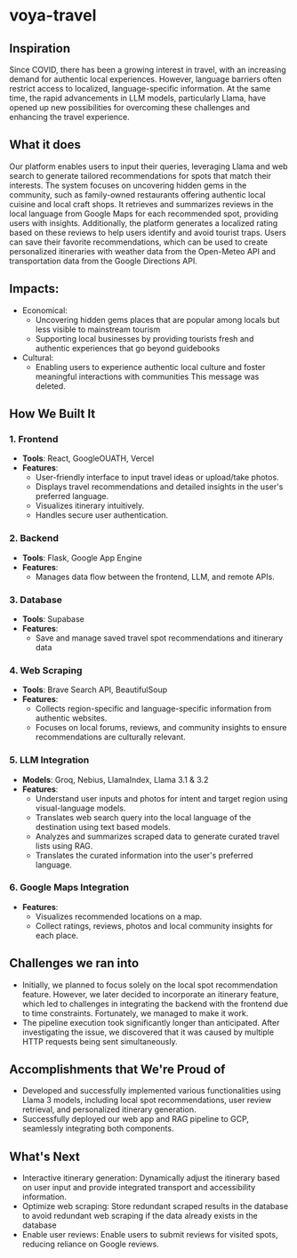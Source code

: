 # voya-travel
## Inspiration
Since COVID, there has been a growing interest in travel, with an increasing demand for authentic local experiences. However, language barriers often restrict access to localized, language-specific information. At the same time, the rapid advancements in LLM models, particularly Llama, have opened up new possibilities for overcoming these challenges and enhancing the travel experience.
## What it does
Our platform enables users to input their queries, leveraging Llama and web search to generate tailored recommendations for spots that match their interests. The system focuses on uncovering hidden gems in the community, such as family-owned restaurants offering authentic local cuisine and local craft shops. It retrieves and summarizes reviews in the local language from Google Maps for each recommended spot, providing users with insights. Additionally, the platform generates a localized rating based on these reviews to help users identify and avoid tourist traps. Users can save their favorite recommendations, which can be used to create personalized itineraries with weather data from the Open-Meteo API and transportation data from the Google Directions API.
## Impacts:
- Economical:
  - Uncovering hidden gems places that are popular among locals but less visible to mainstream tourism
  - Supporting local businesses by providing tourists fresh and authentic experiences that go beyond guidebooks
- Cultural:
  - Enabling users to experience authentic local culture and foster meaningful interactions with communities
This message was deleted.

## How We Built It

### 1. **Frontend**
   - **Tools**: React, GoogleOUATH, Vercel
   - **Features**:
     - User-friendly interface to input travel ideas or upload/take photos.
     - Displays travel recommendations and detailed insights in the user's preferred language.
     - Visualizes itinerary intuitively.
     - Handles secure user authentication.

### 2. **Backend**
   - **Tools**: Flask, Google App Engine
   - **Features**:
     - Manages data flow between the frontend, LLM, and remote APIs.

### 3. **Database**
   - **Tools**: Supabase
   - **Features**:
     - Save and manage saved travel spot recommendations and itinerary data

### 4. **Web Scraping**
   - **Tools**: Brave Search API, BeautifulSoup
   - **Features**:
     - Collects region-specific and language-specific information from authentic websites.
     - Focuses on local forums, reviews, and community insights to ensure recommendations are culturally relevant.

### 5. **LLM Integration**
   - **Models**: Groq, Nebius, LlamaIndex, Llama 3.1 & 3.2 
   - **Features**:
     - Understand user inputs and photos for intent and target region using visual-language models.
     - Translates web search query into the local language of the destination using text based models.
     - Analyzes and summarizes scraped data to generate curated travel lists using RAG.
     - Translates the curated information into the user's preferred language.

### 6. **Google Maps Integration**
   - **Features**:
     - Visualizes recommended locations on a map.
     - Collect ratings, reviews, photos and local community insights for each place.
## Challenges we ran into
- Initially, we planned to focus solely on the local spot recommendation feature. However, we later decided to incorporate an itinerary feature, which led to challenges in integrating the backend with the frontend due to time constraints. Fortunately, we managed to make it work.
- The pipeline execution took significantly longer than anticipated. After investigating the issue, we discovered that it was caused by multiple HTTP requests being sent simultaneously.
## Accomplishments that We're Proud of
- Developed and successfully implemented various functionalities using Llama 3 models, including local spot recommendations, user review retrieval, and personalized itinerary generation.
- Successfully deployed our web app and RAG pipeline to GCP, seamlessly integrating both components.
## What's Next
- Interactive itinerary generation: Dynamically adjust the itinerary based on user input and provide integrated transport and accessibility information.
- Optimize web scraping: Store redundant scraped results in the database to avoid redundant web scraping if the data already exists in the database
- Enable user reviews: Enable users to submit reviews for visited spots, reducing reliance on Google reviews.

